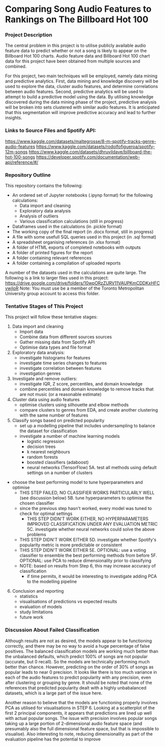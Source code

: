 # Comparing Song Audio Features to Rankings on The Billboard Hot 100

### Project Description

The central problem in this project is to utilise publicly available audio feature data to predict whether or not a song is likely to appear on the Billboard Hot 100 charts. Audio feature data and Billboard Hot 100 chart data for this project have been obtained from multiple sources and combined.

For this project, two main techniques will be employed, namely data mining and predictive analytics. First, data mining and knowledge discovery will be used to explore the data, cluster audio features, and determine correlations between audio features. Second, predictive analytics will be used to attempt to build a predictive model using the data. By utilising knowledge discovered during the data mining phase of the project, predictive analysis will be broken into sets clustered with similar audio features. It is anticipated that this segmentation will improve predictive accuracy and lead to further insights.

### Links to Source Files and Spotify API:
https://www.kaggle.com/datasets/maltegrosse/8-m-spotify-tracks-genre-audio-features
https://www.kaggle.com/datasets/rodolfofigueroa/spotify-12m-songs
https://www.kaggle.com/datasets/dhruvildave/billboard-the-hot-100-songs
https://developer.spotify.com/documentation/web-api/reference/#/

### Repository Outline

This repository contains the following:
* An ordered set of Jupyter notebooks (.ipynp format) for the following calculations:
  * Data import and cleaning
  * Exploratory data analysis
  * Analysis of outliers
  * Various classification calculations (still in progress)
* Dataframes used in the calculations (in .pickle format)
* The working copy of the final report (in .docx format, still in progress)
* A file with some usefull SQL queries used in this project (in .sql format)
* A spreadsheet organising references (in .xlsx format)
* A folder of HTML exports of completed notebooks with outputs
* A folder of printed figures for the report
* A folder containing relevant references
* A folder containing a compilation of uploaded reports

A number of the datasets used in the calculations are quite large. The following is a link to larger files used in this project:
https://drive.google.com/drive/folders/10wpORzZURV11VAUPKmCDDKxHFCvwjloR
Note: You must use be a member of the Toronto Metropolitan University group account to access this folder.

### Tentative Stages of This Project

This project will follow these tentative stages:
1. Data import and cleaning
    * Import data
    * Combine data from different sources sources
    * Gather missing data from Spotify API
    * Optimise data types and file format
2. Exploratory data analysis:
    * investigate histograms for features
    * investigate time series changes to features
    * investigate correlation between features
    * investigation genres
3. Investigate and remove outliers:
    * investigate IQR, Z score, percentiles, and domain knowledge
    * combine percentiles and domain knowledge to remove tracks that are not music (or a reasonable estimate)
4. Cluster data using audio features
    * optimise clusters using silhouette and elbow methods
    * compare clusters to genres from EDA, and create another clustering with the same number of features
5. Classify songs based on predicted popularity
    * set up a modelling pipeline that includes undersampling to balance the dataset for classification
    * investigate a number of machine learning models
      * logistic regression
      * decision trees
      * k nearest neighbours
      * random forests
      * boosted classifiers (adaboost)
      * neural networks (TensorFlow)
  5A. test all methods using default settings on a number of clusters
  * choose the best performing model to tune hyperparameters and optimise
    * THIS STEP FAILED, NO CLASSIFIER WORKS PARTICULARLY WELL (see discussion below)
  5B. tune hyperparameters to optimise the chosen classifier
    * since the previous step hasn't worked, every model was tuned to check for optimal settings
      * THIS STEP DIDN'T WORK EITHER, NO HYPERPARAMETERS IMPROVED CLASSIFICATION UNDER ANY EVALUATION METRIC
  5C. investigate whether neural networks could solve the above problems
    * THIS STEP DIDN'T WORK EITHER
  5D. investigate whether Spotify's popularity metric is more predictable or consistent
    * THIS STEP DIDN'T WORK EITHER
  5E. OPTIONAL: use a voting classifier to ensemble the best performing methods from before
  5F. OPTIONAL: use PCA to reduce dimensionality prior to classifying
    * NOTE: based on results from Step 6, this may increase accuracy of classification
      * if time permits, it would be interesting to investigate adding PCA to the modelling pipeline
6. Conclusion and reporting
    * statistics
    * visualisations of predictions vs expected results
    * evaluation of models
    * study limitations
    * future work
  
### Discussion About Failed Classification
Although results are not as desired, the models appear to be functioning correctly, and there may be no way to avoid a huge percentage of false positives. The balanced classification models are working much better than the unbalanced defaults, which predict 100% of songs are not popular (accurate, but 0 recall). So the models are technically performing much better than chance. However, predicting on the order of 30% of songs as popular leads to near 0 precision. It looks like there is too much variance in each of the audio features to predict popularity with any precision, even after clustering or grouping by genre. It should be noted that none of the references that predicted popularity dealt with a highly unbabalanced datasets, which is a large part of the issue here.

Another reason to believe that the models are functioning properly involves PCA as utilised for visualisations in STEP 6. Looking at a scatterplot of the first 2 principal components, it appears that predictions are lined up well with actual popular songs. The issue with precision involves popular songs taking up a large portion of 2-dimensional audio feature space (and presumably also the full dimensional feature space, but that is impossible to visualise). Also interesting to note, reducing dimensionality as part of the evaluation pipeline has the potential to improve
